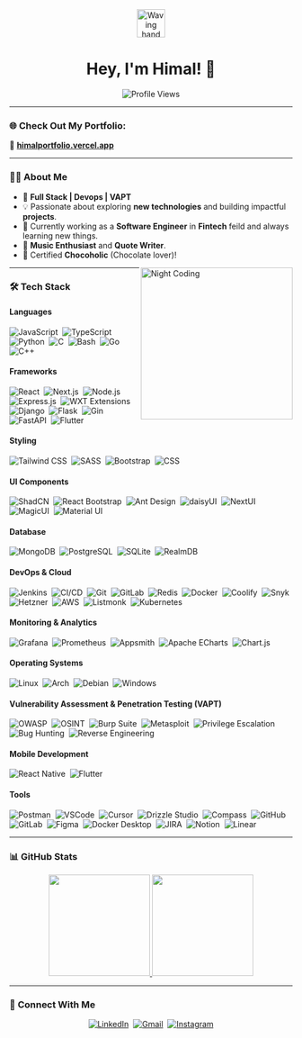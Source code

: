 
<div align="center">
  <img src="https://c.tenor.com/oqyUP8ollp8AAAAi/amphibia-anne-boonchuy.gif" alt="Waving hand" width="50px"/>
  <h1>Hey, I'm Himal! 👋</h1>
  <img src="https://komarev.com/ghpvc/?username=comming-soon-official" alt="Profile Views"/>
</div>

---

### 🌐 **Check Out My Portfolio:**  
🌟 [**himalportfolio.vercel.app**](https://himalportfolio.vercel.app/)

---

### 👨‍💻 **About Me**
- 🚀 **Full Stack | Devops | VAPT**
- 💡 Passionate about exploring **new technologies** and building impactful **projects**.
- 🌱 Currently working as a **Software Engineer** in **Fintech** feild and always learning new things.
- 🎵 **Music Enthusiast** and **Quote Writer**.
- 🍫 Certified **Chocoholic** (Chocolate lover)!

<img alt="Night Coding" src="https://media.giphy.com/media/CcwLAV11cALh3OuEJ5/giphy.gif" align="right" width="270px"/>

---

### 🛠 **Tech Stack**

#### **Languages**
![JavaScript](https://img.shields.io/badge/-JavaScript-F7DF1E?style=flat-square&logo=javascript&logoColor=black)&nbsp;
![TypeScript](https://img.shields.io/badge/-TypeScript-3178C6?style=flat-square&logo=typescript&logoColor=white)&nbsp;
![Python](https://img.shields.io/badge/-Python-3776AB?style=flat-square&logo=python&logoColor=white)&nbsp;
![C](https://img.shields.io/badge/-C-A8B9CC?style=flat-square&logo=c&logoColor=black)&nbsp;
![Bash](https://img.shields.io/badge/-Bash-4EAA25?style=flat-square&logo=gnu-bash&logoColor=white)&nbsp;
![Go](https://img.shields.io/badge/-Go-00ADD8?style=flat-square&logo=go&logoColor=white)&nbsp;
![C++](https://img.shields.io/badge/-C++-00599C?style=flat-square&logo=cplusplus&logoColor=white)&nbsp;

#### **Frameworks**
![React](https://img.shields.io/badge/-React-61DAFB?style=flat-square&logo=react&logoColor=black)&nbsp;
![Next.js](https://img.shields.io/badge/-Next.js-000000?style=flat-square&logo=next.js&logoColor=white)&nbsp;
![Node.js](https://img.shields.io/badge/-Node.js-339933?style=flat-square&logo=node.js&logoColor=white)&nbsp;
![Express.js](https://img.shields.io/badge/-Express.js-000000?style=flat-square&logo=express&logoColor=white)&nbsp;
![WXT Extensions](https://img.shields.io/badge/-WXT%20Extensions-blue?style=flat-square)&nbsp;
![Django](https://img.shields.io/badge/-Django-092E20?style=flat-square&logo=django&logoColor=white)&nbsp;
![Flask](https://img.shields.io/badge/-Flask-000000?style=flat-square&logo=flask&logoColor=white)&nbsp;
![Gin](https://img.shields.io/badge/-Gin-00ADD8?style=flat-square)&nbsp;
![FastAPI](https://img.shields.io/badge/-FastAPI-009688?style=flat-square&logo=fastapi&logoColor=white)&nbsp;
![Flutter](https://img.shields.io/badge/-Flutter-02569B?style=flat-square&logo=flutter&logoColor=white)&nbsp;

#### **Styling**
![Tailwind CSS](https://img.shields.io/badge/-Tailwind%20CSS-38B2AC?style=flat-square&logo=tailwindcss&logoColor=white)&nbsp;
![SASS](https://img.shields.io/badge/-SASS-CC6699?style=flat-square&logo=sass&logoColor=white)&nbsp;
![Bootstrap](https://img.shields.io/badge/-Bootstrap-563D7C?style=flat-square&logo=bootstrap&logoColor=white)&nbsp;
![CSS](https://img.shields.io/badge/-CSS-1572B6?style=flat-square&logo=css3&logoColor=white)&nbsp;

#### **UI Components**
![ShadCN](https://img.shields.io/badge/-ShadCN-FF5733?style=flat-square&logo=radixui&logoColor=white)&nbsp;
![React Bootstrap](https://img.shields.io/badge/-React%20Bootstrap-563D7C?style=flat-square&logo=bootstrap&logoColor=white)&nbsp;
![Ant Design](https://img.shields.io/badge/-Ant%20Design-0170FE?style=flat-square&logo=antdesign&logoColor=white)&nbsp;
![daisyUI](https://img.shields.io/badge/-daisyUI-2B6CB0?style=flat-square&logo=daisyui&logoColor=white)&nbsp;
![NextUI](https://img.shields.io/badge/-NextUI-007ACC?style=flat-square)&nbsp;
![MagicUI](https://img.shields.io/badge/-MagicUI-purple?style=flat-square)&nbsp;
![Material UI](https://img.shields.io/badge/-Material%20UI-0081CB?style=flat-square&logo=mui&logoColor=white)&nbsp;

#### **Database**
![MongoDB](https://img.shields.io/badge/-MongoDB-47A248?style=flat-square&logo=mongodb&logoColor=white)&nbsp;
![PostgreSQL](https://img.shields.io/badge/-PostgreSQL-336791?style=flat-square&logo=postgresql&logoColor=white)&nbsp;
![SQLite](https://img.shields.io/badge/-SQLite-003B57?style=flat-square&logo=sqlite&logoColor=white)&nbsp;
![RealmDB](https://img.shields.io/badge/-RealmDB-39477F?style=flat-square&logo=realm&logoColor=white)&nbsp;

#### **DevOps & Cloud**
![Jenkins](https://img.shields.io/badge/-Jenkins-D24939?style=flat-square&logo=jenkins&logoColor=white)&nbsp;
![CI/CD](https://img.shields.io/badge/-CI/CD-orange?style=flat-square)&nbsp;
![Git](https://img.shields.io/badge/-Git-F05032?style=flat-square&logo=git&logoColor=white)&nbsp;
![GitLab](https://img.shields.io/badge/-GitLab-FC6D26?style=flat-square&logo=gitlab&logoColor=white)&nbsp;
![Redis](https://img.shields.io/badge/-Redis-DC382D?style=flat-square&logo=redis&logoColor=white)&nbsp;
![Docker](https://img.shields.io/badge/-Docker-2496ED?style=flat-square&logo=docker&logoColor=white)&nbsp;
![Coolify](https://img.shields.io/badge/-Coolify-blue?style=flat-square)&nbsp;
![Snyk](https://img.shields.io/badge/-Snyk-4C4A73?style=flat-square&logo=snyk&logoColor=white)&nbsp;
![Hetzner](https://img.shields.io/badge/-Hetzner-DC382D?style=flat-square)&nbsp;
![AWS](https://img.shields.io/badge/-AWS-232F3E?style=flat-square&logo=amazon-aws&logoColor=white)&nbsp;
![Listmonk](https://img.shields.io/badge/-Listmonk-purple?style=flat-square)&nbsp;
![Kubernetes](https://img.shields.io/badge/-Kubernetes-326CE5?style=flat-square&logo=kubernetes&logoColor=white)&nbsp;

#### **Monitoring & Analytics**
![Grafana](https://img.shields.io/badge/-Grafana-F46800?style=flat-square&logo=grafana&logoColor=white)&nbsp;
![Prometheus](https://img.shields.io/badge/-Prometheus-E6522C?style=flat-square&logo=prometheus&logoColor=white)&nbsp;
![Appsmith](https://img.shields.io/badge/-Appsmith-purple?style=flat-square)&nbsp;
![Apache ECharts](https://img.shields.io/badge/-Apache%20ECharts-red?style=flat-square)&nbsp;
![Chart.js](https://img.shields.io/badge/-Chart.js-FE7742?style=flat-square)&nbsp;

#### **Operating Systems**
![Linux](https://img.shields.io/badge/-Linux-FCC624?style=flat-square&logo=linux&logoColor=black)&nbsp;
![Arch](https://img.shields.io/badge/-Arch%20Linux-1793D1?style=flat-square&logo=arch-linux&logoColor=white)&nbsp;
![Debian](https://img.shields.io/badge/-Debian-A81D33?style=flat-square&logo=debian&logoColor=white)&nbsp;
![Windows](https://img.shields.io/badge/-Windows-0078D6?style=flat-square&logo=windows&logoColor=white)&nbsp;

#### **Vulnerability Assessment & Penetration Testing (VAPT)**
![OWASP](https://img.shields.io/badge/-OWASP-000000?style=flat-square)&nbsp;
![OSINT](https://img.shields.io/badge/-OSINT-blue?style=flat-square)&nbsp;
![Burp Suite](https://img.shields.io/badge/-Burp%20Suite-orange?style=flat-square)&nbsp;
![Metasploit](https://img.shields.io/badge/-Metasploit-3982CE?style=flat-square)&nbsp;
![Privilege Escalation](https://img.shields.io/badge/-Privilege%20Escalation-red?style=flat-square)&nbsp;
![Bug Hunting](https://img.shields.io/badge/-Bug%20Hunting-green?style=flat-square)&nbsp;
![Reverse Engineering](https://img.shields.io/badge/-Reverse%20Engineering-purple?style=flat-square)&nbsp;

#### **Mobile Development**
![React Native](https://img.shields.io/badge/-React%20Native-61DAFB?style=flat-square&logo=react&logoColor=black)&nbsp;
![Flutter](https://img.shields.io/badge/-Flutter-02569B?style=flat-square&logo=flutter&logoColor=white)&nbsp;

#### **Tools**
![Postman](https://img.shields.io/badge/-Postman-FF6C37?style=flat-square&logo=postman&logoColor=white)&nbsp;
![VSCode](https://img.shields.io/badge/-VSCode-007ACC?style=flat-square&logo=visual-studio-code&logoColor=white)&nbsp;
![Cursor](https://img.shields.io/badge/-Cursor-black?style=flat-square)&nbsp;
![Drizzle Studio](https://img.shields.io/badge/-Drizzle%20Studio-blue?style=flat-square)&nbsp;
![Compass](https://img.shields.io/badge/-Compass-green?style=flat-square)&nbsp;
![GitHub](https://img.shields.io/badge/-GitHub-181717?style=flat-square&logo=github)&nbsp;
![GitLab](https://img.shields.io/badge/-GitLab-FC6D26?style=flat-square&logo=gitlab&logoColor=white)&nbsp;
![Figma](https://img.shields.io/badge/-Figma-F24E1E?style=flat-square&logo=figma&logoColor=white)&nbsp;
![Docker Desktop](https://img.shields.io/badge/-Docker%20Desktop-2496ED?style=flat-square&logo=docker&logoColor=white)&nbsp;
![JIRA](https://img.shields.io/badge/-JIRA-0052CC?style=flat-square&logo=jira&logoColor=white)&nbsp;
![Notion](https://img.shields.io/badge/-Notion-000000?style=flat-square&logo=notion&logoColor=white)&nbsp;
![Linear](https://img.shields.io/badge/-Linear-black?style=flat-square)&nbsp;

---

### 📊 **GitHub Stats**

<p align="center">
<a href="https://github.com/comming-soon-official">
  <img height="180em" src="https://github-readme-stats-eight-theta.vercel.app/api?username=comming-soon-official&show_icons=true&theme=algolia&include_all_commits=true&count_private=true"/>
  <img height="180em" src="https://github-readme-stats-eight-theta.vercel.app/api/top-langs/?username=comming-soon-official&layout=compact&langs_count=8&theme=algolia"/>
</a>
</p>

---

### 🤝 **Connect With Me**

<div align="center">
  <a href="https://www.linkedin.com/in/himal-b-180b701a5/"><img src="https://img.shields.io/badge/LinkedIn-%230077B5.svg?&style=for-the-badge&logo=linkedin&logoColor=white" alt="LinkedIn"/></a>&nbsp;
  <a href="mailto:himal9626@gmail.com"><img src="https://img.shields.io/badge/Email-D14836?style=for-the-badge&logo=gmail&logoColor=white" alt="Gmail"/></a>&nbsp;
  <a href="https://instagram.com/himal_official"><img src="https://img.shields.io/badge/Instagram-%23E4405F.svg?&style=for-the-badge&logo=instagram&logoColor=white" alt="Instagram"/></a>
</div>

